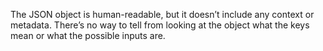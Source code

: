 The JSON object is human-readable, but it doesn’t include any context or metadata. There’s no way to tell from looking at the object what the keys mean or what the possible inputs are.